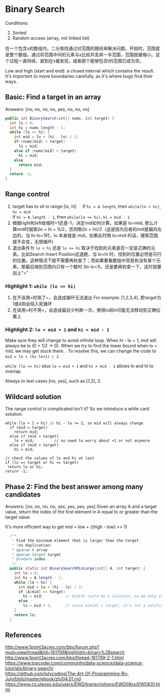 # Binary Search

Conditions:
1. Sorted
2. Random access (array, not linked list)

在一个包含x的数组内，二分查找通过对范围的跟综来解决问题。开始时，范围就是整个数组。通过将范围中间的元素与x比较并丢弃一半范围，范围就被缩小。这个过程一直持续，直到在x被发现，或者那个能够包含t的范围已成为空。

Low and high (start and end): a closed interval which contains the result. It's important to move boundaries carefully, as it's where bugs find their ways.  

## Basic: Find a target in an array
Answers: \[no, no, no, no, yes, no, no, no]  

```java
public int BinarySearch(int[] nums, int target) {
  int lo = 0;
  int hi = nums.length - 1;
  while (lo <= hi) {
    int mid = lo + (hi - lo) / 2;
    if (nums[mid] < target) 
      lo = mid;
    else if (nums[mid] > target)
      hi = mid;
    else 
      return mid;
  }
  return -1;
}
```

## Range control
1. target has to sit in range [lo, hi]    
  If `hi = A.length`, then `while(lo < hi)`, `hi = mid`  
  If `hi = A.length - 1`, then `whilw(lo <= hi)`, `hi = mid - 1`   
2.  根据right和left收缩时+1还是-1，决定mid如何计算。如果是 lo=mid, 那么计算mid时就取(lo + hi + 1)/2，否则取(lo + hi)/2（这是因为后者的mid是偏向左边的，当 hi-lo=1时，lo 本身就是 mid，如果此时用 lo=mid 的话，搜索范围就不会变，无限循环)
3. 退出条件为 `lo < hi` 还是 `lo <= hi` 取决于找到的元素是否一定是正确的元素。比如Search Insert Position这道题，当 lo=hi 时，找到的位置必然是可行的位置。这种情况下就不需要再检查了；而如果要看数组中究竟有没有某个元素，那最后缩到范围内只有一个数时 (hi-lo=1)，还是要再检查一下，这时就要加上"="

### Highlight 1: `while (lo <= hi)`
1. 在不该用=时用了=，会造成循环无法退出 For example: [1,2,3,4], 若target为1或4则会陷入死循环  
2. 在该用=时不用=，会造成最后少判断一次，使得lo和hi可能无法移动到正确位置上

### Highlight 2: `lo = mid + 1` and `hi = mid - 1`
Make sure they will change to avoid infinite loop. When hi - lo = 1, mid will always be lo (0 + 1/2 -> 0). When we try to find the lower bound when lo = mid, we may get stuck there. . To resolve this, we can change the code to `mid = lo + (hi-lo+1) / 2`. 

`while (lo <= hi)` plus `lo = mid + 1` and `hi = mid - 1` allows lo and hi to overlap.  

Always to test cases \[no, yes], such as \[1,2], 2.  

## Wildcard solution
The range control is complicated isn't it? So we introduce a while card solution:
```
while (lo + 1 < hi) // hi - lo >= 2, so mid will always change
  if (mid = target)
    return mid;
  else if (mid > target)
    lo = mid;         // no need to worry about +1 or not anymore
  else if (mid < target)
    hi = mid;

// check the values of lo and hi at last
if (lo == target or hi == target)
 return lo or hi;
return -1;
```

## Phase 2: Find the best answer among many candidates 
Answers: \[no, no, no, no, yes, yes, yes, yes]
Given an array A and a target value, return the index of the first element in A equal to or greater than the target value.  

It's more efficient way to get mid = low + ((high - low) >> 1)   

```java
  /**
   * Find the minimum element that is larger than the target.
   * (no duplication)
   * @param A array
   * @param target target
   * @return index
   */
  public static int BinarySearchMinLarge(int[] A, int target) {
    int lo = 0;
    int hi = A.length - 1;
    while (lo < hi) {
      int mid = lo + (hi - lo) / 2;
      if (A[mid] >= target)
        hi = mid;          // A[mid] could be a solution, so we only include mid, not mid - 1
      else
        lo = mid + 1;      // since A[mid] < target, it's not a solution, we could use + 1
    }
    return lo;
  }
```

## References
http://www.1point3acres.com/bbs/forum.php?mod=viewthread&tid=161799&highlight=binary%2Bsearch   
http://www.1point3acres.com/bbs/thread-161799-2-1.html  
https://www.topcoder.com/community/data-science/data-science-tutorials/binary-search/  
https://github.com/julycoding/The-Art-Of-Programming-By-July/blob/master/ebook/zh/04.01.md  
https://www.cs.utexas.edu/users/EWD/transcriptions/EWD08xx/EWD831.html  
